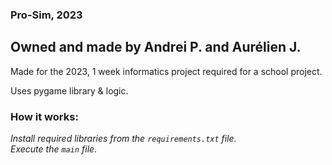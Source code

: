 ### Pro-Sim, 2023
## Owned and made by Andrei P. and Aurélien J.

Made for the 2023, 1 week informatics project required for a school project.

Uses pygame library & logic.

### How it works:
*Install required libraries from the `requirements.txt` file.* <br>
*Execute the `main` file*.
